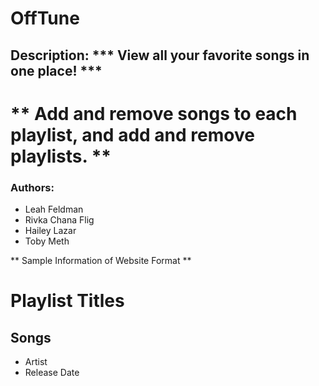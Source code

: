 # OffTune


## Description: *** View all your favorite songs in one place! ***
** Add and remove songs to each playlist, and add and remove playlists. **
==========

### Authors:
* Leah Feldman
* Rivka Chana Flig
* Hailey Lazar
* Toby Meth

** Sample Information of Website Format **

# Playlist Titles
## Songs
* Artist 
* Release Date